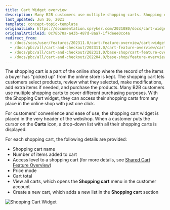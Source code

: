 ```yaml
---
title: Cart Widget overview
description: Many B2B customers use multiple shopping carts. Shopping cart widget lets them access shopping carts from any place in the online shop in one click.
last_updated: Jun 16, 2021
template: concept-topic-template
originalLink: https://documentation.spryker.com/2021080/docs/cart-widget-overview
originalArticleId: 0c78b70a-a43b-487d-8aa7-1f7deee0cc4a
redirect_from:
  - /docs/scos/user/features/202311.0/cart-feature-overview/cart-widget-overview.html
  - /docs/pbc/all/cart-and-checkout/202311.0/cart-feature-overview/cart-widget-overview.html  
  - /docs/pbc/all/cart-and-checkout/202311.0/base-shop/cart-feature-overview/cart-widget-overview.html
  - /docs/pbc/all/cart-and-checkout/202204.0/base-shop/feature-overviews/cart-feature-overview/cart-widget-overview.html
---
```


The shopping cart is a part of the online shop where the record of the items a buyer has "picked up" from the online store is kept. The shopping cart lets customers select products, review what they selected, make modifications, add extra items if needed, and purchase the products. Many B2B customers use multiple shopping carts to cover different purchasing purposes. With the Shopping Cart widget, they can access their shopping carts from any place in the online shop with just one click.

For customers' convenience and ease of use, the shopping cart widget is placed in the very header of the webshop. When a customer puts the cursor on the **Carts** icon, a drop-down list with all their shopping carts is displayed.

For each shopping cart, the following details are provided:
* Shopping cart name
* Number of items added to cart
* Access level to a shopping cart (for more details, see [Shared Cart Feature Overview](/docs/pbc/all/cart-and-checkout/{{site.version}}/base-shop/feature-overviews/shared-carts-feature-overview.html))
* Price mode
* Cart total
* View all carts, which opens the **Shopping cart** menu in the customer account
* Create a new cart, which adds a new list in the **Shopping cart** section

![Shopping Cart Widget](https://spryker.s3.eu-central-1.amazonaws.com/docs/Features/Shopping+Cart/Cart/Shopping+Cart+Widget+Overview/shopping-cart-widget.png)
